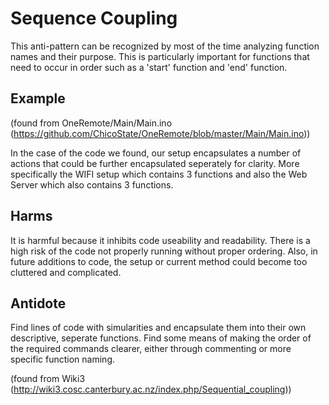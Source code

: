 # Sequence Coupling

This anti-pattern can be recognized by most of the time analyzing function names and their purpose.
This is particularly important for functions that need to occur in order such as a 'start' function and 'end' function. 

## Example

(found from OneRemote/Main/Main.ino (https://github.com/ChicoState/OneRemote/blob/master/Main/Main.ino))

In the case of the code we found, our setup encapsulates a number of actions that could be further encapsulated seperately for clarity.
More specifically the WIFI setup which contains 3 functions and also the Web Server which also contains 3 functions.

## Harms

It is harmful because it inhibits code useability and readability.
There is a high risk of the code not properly running without proper ordering.
Also, in future additions to code, the setup or current method could become too cluttered and complicated.

## Antidote

Find lines of code with simularities and encapsulate them into their own descriptive, seperate functions.
Find some means of making the order of the required commands clearer, either through commenting or more specific function naming.



(found from Wiki3 (http://wiki3.cosc.canterbury.ac.nz/index.php/Sequential_coupling))
